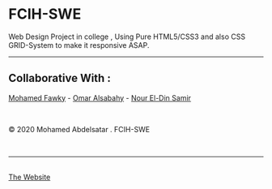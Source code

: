 # FCIH-SWE
Web Design Project in college , Using Pure HTML5/CSS3 and also CSS GRID-System to make it responsive ASAP. 
<br>
<hr>
<h2> Collaborative With : </h2>
<p> <a href="https://github.com/mfawky" target="_blank">Mohamed Fawky</a> - <a href="https://github.com/OmarAlsabahy" target="_blank">Omar Alsabahy</a> - <a href="https://github.com/nour-elddine-302" target="_blank">Nour El-Din Samir</a> </p>
<br>
<p> © 2020 Mohamed Abdelsatar . FCIH-SWE </p>
<br><hr><br>
<a href="https://mohamed-abdelsatar.github.io/FCIH-SWE/" target="_blank">The Website</a>
